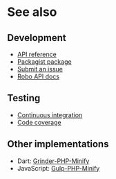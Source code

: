 # See also

## Development
- [API reference](https://docs.belin.io/robo-php-minify/api)
- [Packagist package](https://packagist.org/packages/cedx/robo-php-minify)
- [Submit an issue](https://git.belin.io/cedx/robo-php-minify/issues)
- [Robo API docs](https://robo.li/getting-started)

## Testing
- [Continuous integration](https://github.com/cedx/robo-php-minify/actions)
- [Code coverage](https://coveralls.io/github/cedx/robo-php-minify)

## Other implementations
- Dart: [Grinder-PHP-Minify](https://docs.belin.io/grinder-php-minify)
- JavaScript: [Gulp-PHP-Minify](https://docs.belin.io/gulp-php-minify)

